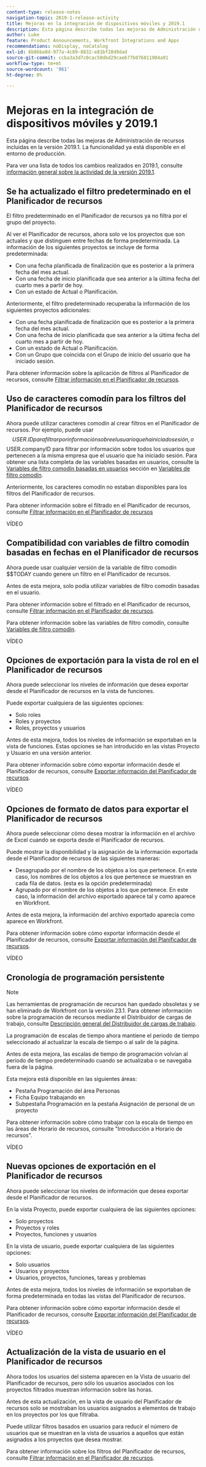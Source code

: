 ```yaml
---
content-type: release-notes
navigation-topic: 2019-1-release-activity
title: Mejoras en la integración de dispositivos móviles y 2019.1
description: Esta página describe todas las mejoras de Administración de recursos incluidas en la versión 2019.1. La funcionalidad ya está disponible en el entorno de producción.
author: Luke
feature: Product Announcements, Workfront Integrations and Apps
recommendations: noDisplay, noCatalog
exl-id: 6b86ba0d-977a-4c89-8832-e81bf28d9dad
source-git-commit: ccba3a3d7c0cac50dbd29cae677b076811904a91
workflow-type: tm+mt
source-wordcount: '961'
ht-degree: 0%

---
```


# Mejoras en la integración de dispositivos móviles y 2019.1

Esta página describe todas las mejoras de Administración de recursos incluidas en la versión 2019.1. La funcionalidad ya está disponible en el entorno de producción.

Para ver una lista de todos los cambios realizados en 2019.1, consulte [información general sobre la actividad de la versión 2019.1](../../../../product-announcements/product-releases/quarterly-release-archive/2019.1-release-activity/2019.1-release-activity-overview.md).

## Se ha actualizado el filtro predeterminado en el Planificador de recursos

El filtro predeterminado en el Planificador de recursos ya no filtra por el grupo del proyecto.

Al ver el Planificador de recursos, ahora solo ve los proyectos que son actuales y que distinguen entre fechas de forma predeterminada. La información de los siguientes proyectos se incluye de forma predeterminada:

* Con una fecha planificada de finalización que es posterior a la primera fecha del mes actual.
* Con una fecha de inicio planificada que sea anterior a la última fecha del cuarto mes a partir de hoy.
* Con un estado de Actual o Planificación.

Anteriormente, el filtro predeterminado recuperaba la información de los siguientes proyectos adicionales:

* Con una fecha planificada de finalización que es posterior a la primera fecha del mes actual.
* Con una fecha de inicio planificada que sea anterior a la última fecha del cuarto mes a partir de hoy.
* Con un estado de Actual o Planificación.
* Con un Grupo que coincida con el Grupo de inicio del usuario que ha iniciado sesión.

Para obtener información sobre la aplicación de filtros al Planificador de recursos, consulte [Filtrar información en el Planificador de recursos](../../../../resource-mgmt/resource-planning/filter-resource-planner.md).

## Uso de caracteres comodín para los filtros del Planificador de recursos

Ahora puede utilizar caracteres comodín al crear filtros en el Planificador de recursos. Por ejemplo, puede usar $$USER.ID para filtrar por información sobre el usuario que ha iniciado sesión, o $$USER.companyID para filtrar por información sobre todos los usuarios que pertenecen a la misma empresa que el usuario que ha iniciado sesión. Para obtener una lista completa de las variables basadas en usuarios, consulte la [Variables de filtro comodín basadas en usuarios](../../../../reports-and-dashboards/reports/reporting-elements/understand-wildcard-filter-variables.md#user-based-variables) sección en [Variables de filtro comodín](../../../../reports-and-dashboards/reports/reporting-elements/understand-wildcard-filter-variables.md).

Anteriormente, los caracteres comodín no estaban disponibles para los filtros del Planificador de recursos.

Para obtener información sobre el filtrado en el Planificador de recursos, consulte [Filtrar información en el Planificador de recursos](../../../../resource-mgmt/resource-planning/filter-resource-planner.md)

VÍDEO

## Compatibilidad con variables de filtro comodín basadas en fechas en el Planificador de recursos

Ahora puede usar cualquier versión de la variable de filtro comodín $$TODAY cuando genere un filtro en el Planificador de recursos.

Antes de esta mejora, solo podía utilizar variables de filtro comodín basadas en el usuario.

Para obtener información sobre el filtrado en el Planificador de recursos, consulte [Filtrar información en el Planificador de recursos](../../../../resource-mgmt/resource-planning/filter-resource-planner.md).

Para obtener información sobre las variables de filtro comodín, consulte [Variables de filtro comodín](../../../../reports-and-dashboards/reports/reporting-elements/understand-wildcard-filter-variables.md).

VÍDEO

## Opciones de exportación para la vista de rol en el Planificador de recursos

Ahora puede seleccionar los niveles de información que desea exportar desde el Planificador de recursos en la vista de funciones.

Puede exportar cualquiera de las siguientes opciones:

* Solo roles
* Roles y proyectos
* Roles, proyectos y usuarios

Antes de esta mejora, todos los niveles de información se exportaban en la vista de funciones. Estas opciones se han introducido en las vistas Proyecto y Usuario en una versión anterior.

Para obtener información sobre cómo exportar información desde el Planificador de recursos, consulte [Exportar información del Planificador de recursos](../../../../resource-mgmt/resource-planning/export-resource-planner.md).

VÍDEO

## Opciones de formato de datos para exportar el Planificador de recursos

Ahora puede seleccionar cómo desea mostrar la información en el archivo de Excel cuando se exporta desde el Planificador de recursos.

Puede mostrar la disponibilidad y la asignación de la información exportada desde el Planificador de recursos de las siguientes maneras:

* Desagrupado por el nombre de los objetos a los que pertenece. En este caso, los nombres de los objetos a los que pertenece se muestran en cada fila de datos. (esta es la opción predeterminada)
* Agrupado por el nombre de los objetos a los que pertenece. En este caso, la información del archivo exportado aparece tal y como aparece en Workfront.

Antes de esta mejora, la información del archivo exportado aparecía como aparece en Workfront.

Para obtener información sobre cómo exportar información desde el Planificador de recursos, consulte [Exportar información del Planificador de recursos](../../../../resource-mgmt/resource-planning/export-resource-planner.md).

VÍDEO

## Cronología de programación persistente

>[!NOTE]
>
>Las herramientas de programación de recursos han quedado obsoletas y se han eliminado de Workfront con la versión 23.1. Para obtener información sobre la programación de recursos mediante el Distribuidor de cargas de trabajo, consulte [Descripción general del Distribuidor de cargas de trabajo](../../../../resource-mgmt/workload-balancer/overview-workload-balancer.md).

La programación de escalas de tiempo ahora mantiene el periodo de tiempo seleccionado al actualizar la escala de tiempo o al salir de la página.

Antes de esta mejora, las escalas de tiempo de programación volvían al periodo de tiempo predeterminado cuando se actualizaba o se navegaba fuera de la página.

Esta mejora está disponible en las siguientes áreas:

* Pestaña Programación del área Personas
* Ficha Equipo trabajando en
* Subpestaña Programación en la pestaña Asignación de personal de un proyecto

Para obtener información sobre cómo trabajar con la escala de tiempo en las áreas de Horario de recursos, consulte &quot;Introducción a Horario de recursos&quot;.

VÍDEO

## Nuevas opciones de exportación en el Planificador de recursos

Ahora puede seleccionar los niveles de información que desea exportar desde el Planificador de recursos.

En la vista Proyecto, puede exportar cualquiera de las siguientes opciones:

* Solo proyectos
* Proyectos y roles
* Proyectos, funciones y usuarios

En la vista de usuario, puede exportar cualquiera de las siguientes opciones:

* Solo usuarios
* Usuarios y proyectos
* Usuarios, proyectos, funciones, tareas y problemas

Antes de esta mejora, todos los niveles de información se exportaban de forma predeterminada en todas las vistas del Planificador de recursos.

Para obtener información sobre cómo exportar información desde el Planificador de recursos, consulte [Exportar información del Planificador de recursos](../../../../resource-mgmt/resource-planning/export-resource-planner.md).

VÍDEO

## Actualización de la vista de usuario en el Planificador de recursos

Ahora todos los usuarios del sistema aparecen en la Vista de usuario del Planificador de recursos, pero sólo los usuarios asociados con los proyectos filtrados muestran información sobre las horas.

Antes de esta actualización, en la vista de usuario del Planificador de recursos solo se mostraban los usuarios asignados a elementos de trabajo en los proyectos por los que filtraba.

Puede utilizar filtros basados en usuarios para reducir el número de usuarios que se muestran en la vista de usuarios a aquellos que están asignados a los proyectos que desea mostrar.

Para obtener información sobre los filtros del Planificador de recursos, consulte [Filtrar información en el Planificador de recursos](../../../../resource-mgmt/resource-planning/filter-resource-planner.md).
